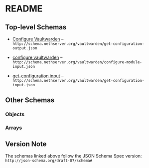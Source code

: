 # README

## Top-level Schemas

*   [Configure Vaultwarden](./get-configuration-output.md "Configure Vaultwarden") – `http://schema.nethserver.org/vaultwarden/get-configuration-output.json`

*   [configure vaultwarden](./configure-module-input.md "Configure vaultwarden") – `http://schema.nethserver.org/vaultwarden/configure-module-input.json`

*   [get-configuration input](./get-configuration-input.md "The action does not accept any input") – `http://schema.nethserver.org/vaultwarden/get-configuration-input.json`

## Other Schemas

### Objects



### Arrays



## Version Note

The schemas linked above follow the JSON Schema Spec version: `http://json-schema.org/draft-07/schema#`
